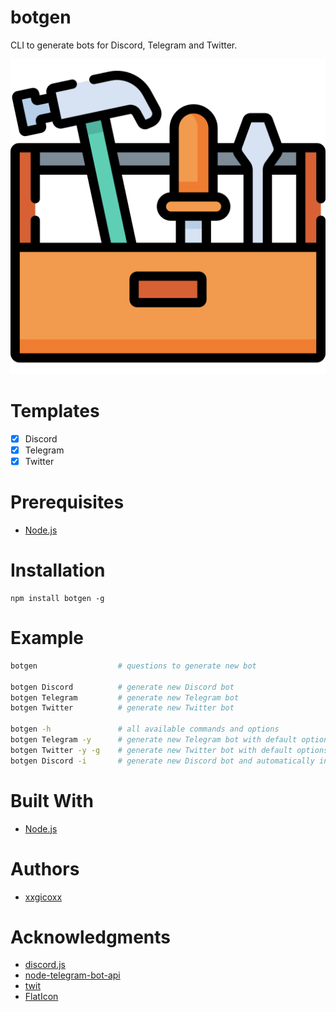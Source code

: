 # botgen
CLI to generate bots for Discord, Telegram and Twitter.

<p align="center">
  <img src="assets/imgs/tool-box.png">
</p>

# Templates
- [x] Discord
- [x] Telegram
- [x] Twitter

# Prerequisites
* [Node.js](https://nodejs.org/en/)

# Installation
````
npm install botgen -g
````

# Example
```bash
botgen                  # questions to generate new bot

botgen Discord          # generate new Discord bot
botgen Telegram         # generate new Telegram bot
botgen Twitter          # generate new Twitter bot

botgen -h               # all available commands and options
botgen Telegram -y      # generate new Telegram bot with default options
botgen Twitter -y -g    # generate new Twitter bot with default options and git init
botgen Discord -i       # generate new Discord bot and automatically install dependencies
```

# Built With
* [Node.js](https://nodejs.org/en/)

# Authors
* [xxgicoxx](https://github.com/xxgicoxx)

# Acknowledgments
* [discord.js](https://github.com/discordjs/discord.js/)
* [node-telegram-bot-api](https://github.com/yagop/node-telegram-bot-api/)
* [twit](https://github.com/ttezel/twit/)
* [FlatIcon](https://www.flaticon.com/)
